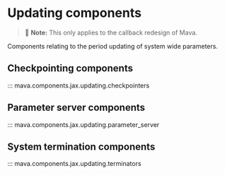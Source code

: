 # Updating components

> 🚧 **Note:** This only applies to the callback redesign of Mava.

Components relating to the period updating of system wide parameters.

## Checkpointing components
::: mava.components.jax.updating.checkpointers

## Parameter server components
::: mava.components.jax.updating.parameter_server

## System termination components
::: mava.components.jax.updating.terminators
